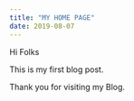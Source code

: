 ```yaml
---
title: "MY HOME PAGE"
date: 2019-08-07
---
```




Hi Folks 

This is my first blog post. 

Thank you for visiting my Blog.
